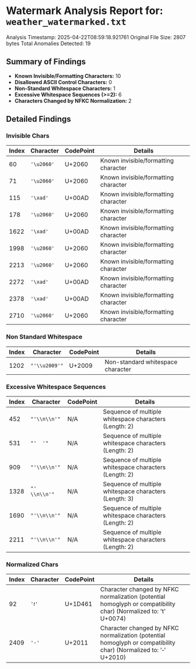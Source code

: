 # Watermark Analysis Report for: `weather_watermarked.txt`
Analysis Timestamp: 2025-04-22T08:59:18.921761
Original File Size: 2807 bytes
Total Anomalies Detected: 19

## Summary of Findings
- **Known Invisible/Formatting Characters:** 10
- **Disallowed ASCII Control Characters:** 0
- **Non-Standard Whitespace Characters:** 1
- **Excessive Whitespace Sequences (>=2):** 6
- **Characters Changed by NFKC Normalization:** 2

## Detailed Findings

### Invisible Chars
| Index | Character | CodePoint | Details |
|---|---|---|---|
| 60 | `'\u2060'` | U+2060 | Known invisible/formatting character |
| 71 | `'\u2060'` | U+2060 | Known invisible/formatting character |
| 115 | `'\xad'` | U+00AD | Known invisible/formatting character |
| 178 | `'\u2060'` | U+2060 | Known invisible/formatting character |
| 1622 | `'\xad'` | U+00AD | Known invisible/formatting character |
| 1998 | `'\u2060'` | U+2060 | Known invisible/formatting character |
| 2213 | `'\u2060'` | U+2060 | Known invisible/formatting character |
| 2272 | `'\xad'` | U+00AD | Known invisible/formatting character |
| 2378 | `'\xad'` | U+00AD | Known invisible/formatting character |
| 2710 | `'\u2060'` | U+2060 | Known invisible/formatting character |

### Non Standard Whitespace
| Index | Character | CodePoint | Details |
|---|---|---|---|
| 1202 | `"'\\u2009'"` | U+2009 | Non-standard whitespace character |

### Excessive Whitespace Sequences
| Index | Character | CodePoint | Details |
|---|---|---|---|
| 452 | `"'\\n\\n'"` | N/A | Sequence of multiple whitespace characters (Length: 2) |
| 531 | `"'  '"` | N/A | Sequence of multiple whitespace characters (Length: 2) |
| 909 | `"'\\n\\n'"` | N/A | Sequence of multiple whitespace characters (Length: 2) |
| 1328 | `"' \\n\\n'"` | N/A | Sequence of multiple whitespace characters (Length: 3) |
| 1690 | `"'\\n\\n'"` | N/A | Sequence of multiple whitespace characters (Length: 2) |
| 2211 | `"'\\n\\n'"` | N/A | Sequence of multiple whitespace characters (Length: 2) |

### Normalized Chars
| Index | Character | CodePoint | Details |
|---|---|---|---|
| 92 | `'𝑡'` | U+1D461 | Character changed by NFKC normalization (potential homoglyph or compatibility char) (Normalized to: 't' U+0074) |
| 2409 | `'‑'` | U+2011 | Character changed by NFKC normalization (potential homoglyph or compatibility char) (Normalized to: '‐' U+2010) |
